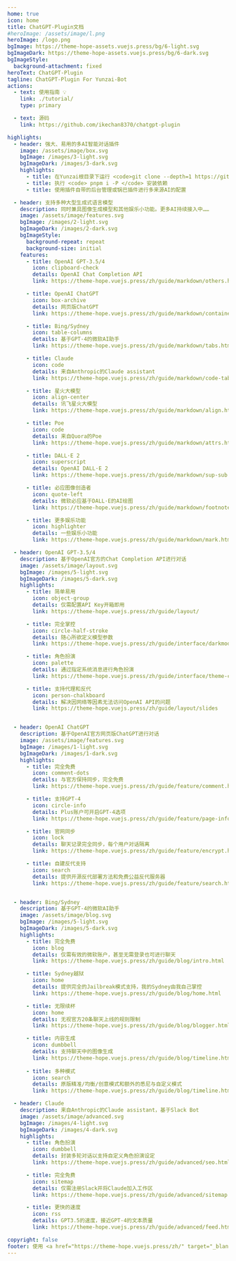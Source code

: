 ```yaml
---
home: true
icon: home
title: ChatGPT-Plugin文档
#heroImage: /assets/image/l.png
heroImage: /logo.png
bgImage: https://theme-hope-assets.vuejs.press/bg/6-light.svg
bgImageDark: https://theme-hope-assets.vuejs.press/bg/6-dark.svg
bgImageStyle:
  background-attachment: fixed
heroText: ChatGPT-Plugin
tagline: ChatGPT-Plugin For Yunzai-Bot
actions:
  - text: 使用指南 💡
    link: ./tutorial/
    type: primary

  - text: 源码
    link: https://github.com/ikechan8370/chatgpt-plugin

highlights:
  - header: 强大、易用的多AI智能对话插件
    image: /assets/image/box.svg
    bgImage: /images/3-light.svg
    bgImageDark: /images/3-dark.svg
    highlights:
      - title: 在Yunzai根目录下运行 <code>git clone --depth=1 https://github.com/ikechan8370/chatgpt-plugin.git ./plugins/chatgpt-plugin/ </code>安装插件
      - title: 执行 <code> pnpm i -P </code> 安装依赖
      - title: 使用插件自带的后台管理或锅巴插件进行多来源AI的配置

  - header: 支持多种大型生成式语言模型
    description: 同时兼具图像生成模型和其他娱乐小功能。更多AI持续接入中……
    image: /assets/image/features.svg
    bgImage: /images/2-light.svg
    bgImageDark: /images/2-dark.svg
    bgImageStyle:
      background-repeat: repeat
      background-size: initial
    features:
      - title: OpenAI GPT-3.5/4
        icon: clipboard-check
        details: OpenAI Chat Completion API
        link: https://theme-hope.vuejs.press/zh/guide/markdown/others.html#link-check

      - title: OpenAI ChatGPT
        icon: box-archive
        details: 网页版ChatGPT
        link: https://theme-hope.vuejs.press/zh/guide/markdown/container.html

      - title: Bing/Sydney
        icon: table-columns
        details: 基于GPT-4的微软AI助手
        link: https://theme-hope.vuejs.press/zh/guide/markdown/tabs.html

      - title: Claude
        icon: code
        details: 来自Anthropic的Claude assistant
        link: https://theme-hope.vuejs.press/zh/guide/markdown/code-tabs.html

      - title: 星火大模型
        icon: align-center
        details: 讯飞星火大模型
        link: https://theme-hope.vuejs.press/zh/guide/markdown/align.html

      - title: Poe
        icon: code
        details: 来自Quora的Poe
        link: https://theme-hope.vuejs.press/zh/guide/markdown/attrs.html

      - title: DALL·E 2
        icon: superscript
        details: OpenAI DALL·E 2
        link: https://theme-hope.vuejs.press/zh/guide/markdown/sup-sub.html

      - title: 必应图像创造者
        icon: quote-left
        details: 微软必应基于DALL·E的AI绘图
        link: https://theme-hope.vuejs.press/zh/guide/markdown/footnote.html

      - title: 更多娱乐功能
        icon: highlighter
        details: 一些娱乐小功能
        link: https://theme-hope.vuejs.press/zh/guide/markdown/mark.html

  - header: OpenAI GPT-3.5/4
    description: 基于OpenAI官方的Chat Completion API进行对话
    image: /assets/image/layout.svg
    bgImage: /images/5-light.svg
    bgImageDark: /images/5-dark.svg
    highlights:
      - title: 简单易用
        icon: object-group
        details: 仅需配置API Key开箱即用
        link: https://theme-hope.vuejs.press/zh/guide/layout/

      - title: 完全掌控
        icon: circle-half-stroke
        details: 随心所欲定义模型参数
        link: https://theme-hope.vuejs.press/zh/guide/interface/darkmode.html

      - title: 角色扮演
        icon: palette
        details: 通过指定系统消息进行角色扮演
        link: https://theme-hope.vuejs.press/zh/guide/interface/theme-color.html

      - title: 支持代理和反代
        icon: person-chalkboard
        details: 解决因网络等因素无法访问OpenAI API的问题
        link: https://theme-hope.vuejs.press/zh/guide/layout/slides


  - header: OpenAI ChatGPT
    description: 基于OpenAI官方网页版ChatGPT进行对话
    image: /assets/image/features.svg
    bgImage: /images/1-light.svg
    bgImageDark: /images/1-dark.svg
    highlights:
      - title: 完全免费
        icon: comment-dots
        details: 与官方保持同步，完全免费
        link: https://theme-hope.vuejs.press/zh/guide/feature/comment.html

      - title: 支持GPT-4
        icon: circle-info
        details: Plus账户可开启GPT-4选项
        link: https://theme-hope.vuejs.press/zh/guide/feature/page-info.html

      - title: 官网同步
        icon: lock
        details: 聊天记录完全同步，每个用户对话隔离
        link: https://theme-hope.vuejs.press/zh/guide/feature/encrypt.html

      - title: 自建反代支持
        icon: search
        details: 提供开源反代部署方法和免费公益反代服务器
        link: https://theme-hope.vuejs.press/zh/guide/feature/search.html


  - header: Bing/Sydney
    description: 基于GPT-4的微软AI助手
    image: /assets/image/blog.svg
    bgImage: /images/5-light.svg
    bgImageDark: /images/5-dark.svg
    highlights:
      - title: 完全免费
        icon: blog
        details: 仅需有效的微软账户，甚至无需登录也可进行聊天
        link: https://theme-hope.vuejs.press/zh/guide/blog/intro.html

      - title: Sydney越狱
        icon: home
        details: 提供完全的Jailbreak模式支持，我的Sydney由我自己掌控
        link: https://theme-hope.vuejs.press/zh/guide/blog/home.html

      - title: 无限续杯
        icon: home
        details: 无视官方20条聊天上线的规则限制
        link: https://theme-hope.vuejs.press/zh/guide/blog/blogger.html

      - title: 内容生成
        icon: dumbbell
        details: 支持聊天中的图像生成
        link: https://theme-hope.vuejs.press/zh/guide/blog/timeline.html
        
      - title: 多种模式
        icon: search
        details: 原版精准/均衡/创意模式和额外的悉尼与自定义模式
        link: https://theme-hope.vuejs.press/zh/guide/blog/timeline.html

  - header: Claude
    description: 来自Anthropic的Claude assistant，基于Slack Bot
    image: /assets/image/advanced.svg
    bgImage: /images/4-light.svg
    bgImageDark: /images/4-dark.svg
    highlights:
      - title: 角色扮演
        icon: dumbbell
        details: 封装多轮对话以支持自定义角色扮演设定
        link: https://theme-hope.vuejs.press/zh/guide/advanced/seo.html

      - title: 完全免费
        icon: sitemap
        details: 仅需注册Slack并将Claude加入工作区
        link: https://theme-hope.vuejs.press/zh/guide/advanced/sitemap.html

      - title: 更快的速度
        icon: rss
        details: GPT3.5的速度，接近GPT-4的文本质量
        link: https://theme-hope.vuejs.press/zh/guide/advanced/feed.html

copyright: false
footer: 使用 <a href="https://theme-hope.vuejs.press/zh/" target="_blank">VuePress Theme Hope</a> 主题 | MIT 协议, 版权所有 © 2023 ikechan8370
---
```


